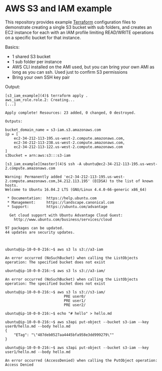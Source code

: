 # AWS S3 and IAM example

This repository provides example
[Terraform](https://github.com/hashicorp/terraform) configuration files to
demonstrate creating a single S3 bucket with sub folders, and creates an
EC2 instance for each with an IAM profile limiting READ/WRITE operations on a
specific bucket for that instance.

Basics:

- 1 shared S3 bucket
- 1 sub folder per instance
- AWS CLI installed on the AMI used, but you can bring your own AMI as long as you can ssh. Used just to confirm S3 permissions
- Bring your own SSH key pair

Output:

```console
[s3_iam_example](4)$ terraform apply .
aws_iam_role.role.2: Creating...
[...]

Apply complete! Resources: 23 added, 0 changed, 0 destroyed.

Outputs:

bucket_domain_name = s3-iam.s3.amazonaws.com
ip = [
    ec2-34-212-113-195.us-west-2.compute.amazonaws.com,
    ec2-34-212-113-238.us-west-2.compute.amazonaws.com,
    ec2-34-212-113-122.us-west-2.compute.amazonaws.com
]
s3bucket = arn:aws:s3:::s3-iam

[s3_iam_example][master](4)$ ssh -A ubuntu@ec2-34-212-113-195.us-west-2.compute.amazonaws.com

Warning: Permanently added 'ec2-34-212-113-195.us-west-2.compute.amazonaws.com,34.212.113.195' (ECDSA) to the list of known hosts.
Welcome to Ubuntu 16.04.2 LTS (GNU/Linux 4.4.0-66-generic x86_64)

 * Documentation:  https://help.ubuntu.com
 * Management:     https://landscape.canonical.com
 * Support:        https://ubuntu.com/advantage

  Get cloud support with Ubuntu Advantage Cloud Guest:
    http://www.ubuntu.com/business/services/cloud

97 packages can be updated.
44 updates are security updates.



ubuntu@ip-10-0-0-216:~$ aws s3 ls s3://a3-iam

An error occurred (NoSuchBucket) when calling the ListObjects operation: The specified bucket does not exist

ubuntu@ip-10-0-0-216:~$ aws s3 ls s3://a3-iam/

An error occurred (NoSuchBucket) when calling the ListObjects operation: The specified bucket does not exist

ubuntu@ip-10-0-0-216:~$ aws s3 ls s3://s3-iam/
                           PRE user0/
                           PRE user1/
                           PRE user2/

ubuntu@ip-10-0-0-216:~$ echo "# hello" > hello.md

ubuntu@ip-10-0-0-216:~$ aws s3api put-object --bucket s3-iam --key user0/hello.md --body hello.md
{
    "ETag": "\"487deb0527aa4445bfa958e3dd999279\""
}

ubuntu@ip-10-0-0-216:~$ aws s3api put-object --bucket s3-iam --key user1/hello.md --body hello.md

An error occurred (AccessDenied) when calling the PutObject operation: Access Denied
```
